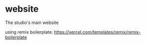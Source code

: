 # website
The studio's main website 


using remix boilerplate: https://vercel.com/templates/remix/remix-boilerplate
<!-- link to deploying with vercel: https://nextjs-vercel.payloadcms.com/ -->